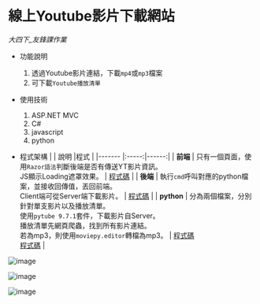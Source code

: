 # 線上Youtube影片下載網站 
_大四下_友鋒課作業_       

* 功能說明
  1. 透過Youtube影片連結，下載`mp4`或`mp3`檔案
  2. 可下載`Youtube播放清單`    
 
* 使用技術
  1. ASP.NET MVC
  2. C#
  3. javascript
  4. python  
  
* 程式架構
  |        | 說明 |程式 |
  |------- |:-----:|------:|
  | **前端**   |  只有一個頁面，使用`Razor語法`判斷後端是否有傳送YT影片資訊。</br>JS顯示Loading遮罩效果。  |  [程式碼](https://github.com/hank444tw/0506Work_MVC/blob/master/0506Work_MVC/Views/Home/NFU.cshtml) |
  | **後端**   |  執行`cmd`呼叫對應的python檔案，並接收回傳值，丟回前端。</br>Client端可從Server端下載影片。  |  [程式碼](https://github.com/hank444tw/0506Work_MVC/blob/master/0506Work_MVC/Controllers/HomeController.cs) |
  | **python** |  分為兩個檔案，分別針對單支影片以及播放清單。</br>使用`pytube 9.7.1`套件，下載影片自Server。</br>播放清單先網頁爬蟲，找到所有影片連結。</br>若為mp3，則使用`moviepy.editor`轉檔為mp3。  |   [程式碼](https://github.com/hank444tw/0506Work_MVC/blob/master/0506Work_MVC/Python/0506Work.py) </br> [程式碼](https://github.com/hank444tw/0506Work_MVC/blob/master/0506Work_MVC/Python/0506Work_list.py) |     
 
![image](https://github.com/hank444tw/0517Work_MVC/blob/master/Demo1.JPG "首頁")   

![image](https://github.com/hank444tw/0517Work_MVC/blob/master/Demo2.jpg "mp4下載")    

![image](https://github.com/hank444tw/0517Work_MVC/blob/master/Demo3.jpg "mp3下載")
